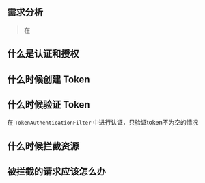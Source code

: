 ## 需求分析

> 在



## 什么是认证和授权





## 什么时候创建 Token 







## 什么时候验证 Token

在 `TokenAuthenticationFilter` 中进行认证，只验证token不为空的情况





## 什么时候拦截资源







## 被拦截的请求应该怎么办





